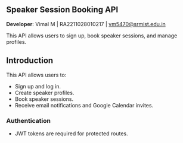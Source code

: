 ## Speaker Session Booking API  
**Developer**: Vimal M | RA2211028010217 | vm5470@srmist.edu.in  

This API allows users to sign up, book speaker sessions, and manage profiles.  

## Introduction  
This API allows users to:  
- Sign up and log in.  
- Create speaker profiles.  
- Book speaker sessions.  
- Receive email notifications and Google Calendar invites.  

### Authentication  
- JWT tokens are required for protected routes.  

